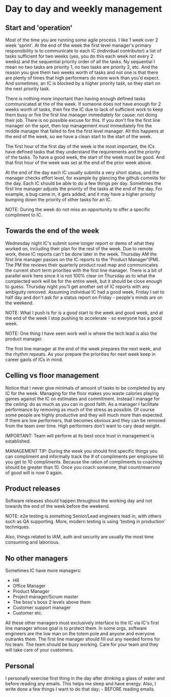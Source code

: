    
# Day to day and weekly management


## Start and 'operation'

Most of the time you are running some agile process. I like 1 week over 2 week 'sprint'. At the end of the week the first level manager's primary responsibility is to communicate to each IC (individual contributor) a list of tasks sufficient for two weeks (yes, you do this each week not every 2 weeks) and the sequential priority order of all the tasks. Ny sequential I mean no two tasks are priority 1, no two tasks are priority 2, etc. And the reason you give them two weeks worth of tasks and not one is that there are plenty of times that high performers do more work than you'd expect. And sometimes, an IC is blocked by a higher priority task, so they start on the next priority task. 

There is nothing more important than having enough defined tasks communicated at the of the week. If someone does not have enough for 2 weeks worth of tasks, then fire the IC due to lack of sufficient work to keep them busy or fire the first line manager immediately for cause: not doing their job. There is no possible excuse for this. If you don't fire the first line manager on the spot, then top management must immediately fire the middle manager that failed to fire the first level manager. All this happens at the end of the week, so we have a clean start to the start of the week.

The first hour of the first day of the week is the most important, the ICs have defined tasks that they understand the requirements and the priority of the tasks. To have a good week, the start of the week must be good. And that first hour of the week was set at the end of the prior week above.

At the end of the day each IC usually submits a very short status, and the manager checks effort level, for example by glancing the github commits for the day. Each IC should be able to do a few things per day. Sometimes the first line manager adjusts the priority of the tasks at the end of the day. For example, a bug came in, it gets added, and it may have a higher priority bumping down the priority of other tasks for an IC.


   NOTE: During the week do not miss an opportunity to offer a specific compliment to IC.

## Towards the end of the week

Wednesday night IC's submit some longer report or demo of what they worked on, including their plan for the rest of the week. Due to remote work, these IC reports can't be done later in the week.  Thursday AM the first line manager passes on the IC reports to the 'Product Manager'(PM). The PM the reviews their quarterly product road map and communicates the current short term priorities with the first line manager. There is a bit of parallel work here since it is not 100% clear on Thursday as to what the complected work will be for the entire week, but it should be close enough to guess. Thursday night you'll get another set of IC reports with any ambiguity removed. 
Assuming individual IC had a good week, Friday I set to half day and don't ask for a status report on Friday - people's minds are on the weekend. 

   NOTE: What I push is for is a good start to the week and good week, and at the end of the week I stop pushing to accelerate - so everyone has a good week.

   NOTE: One thing I have seen work well is where the tech lead is also the product manager.

The first line manager at the end of the week prepares the next week, and the rhythm repeats. As your prepare the priorities for next week keep in career gaols of ICs in mind.


## Celling vs floor management

Notice that I never give minimals of amount of tasks to be completed by any IC for the week. 
Managing for the floor makes you waste calories playing games against the IC on estimates and commitment. Instead I manage for the ceiling: do as much as you can in good faith. As a manager I facilitate performance by removing as much of the stress as possible. Of course some people are highly productive and they will much more than expected. If there are low performers, that becomes obvious and they can be removed from the team over time. High performers don't want to cary dead weight.

   IMPORTANT: Team will perform at its best once trust in management is established. 

   MANAGEMENT TIP: During the week you should find specific things you can compliment and informally track the # of compliments per employee till you get to 10 compliments. Because the ration of compliments to coaching should be greater than 10. Once you coach someone, that count/reservoir of good will is now 0 again.

## Product releases

Software releases should happen throughout the working day and not towards the end of the week before the weekend.

   NOTE: e2e testing is something Senior/Lead engineers lead in, with others such as QA supporting. More, modern testing is using 'testing in production' techniques. 

Also, things related to IAM, auth and security are usually the most time consuming and laborious.

## No other managers

Sometimes IC have more managers:
- HR
- Office Manager
- Product Manager
- Project manager/Scrum master
- The boss's boss 2 levels above them
- Customer support manager
- Customer
etc.

All these other managers must exclusively interface to the IC via IC's first line manager whose goal is to protect them.  In some orgs, software engineers are the low man on the totem pole and anyone and everyone outranks them. The first line manager should fill out any needed forms for his team. The team should be busy working. Care for your team and they will take care of your customers.


## Personal

I personally exercise first thing in the day after drinking a glass of water and before reading any emails. This helps me sleep and have energy. Also, I write done a few things I want to do that day; - BEFORE reading emails.

